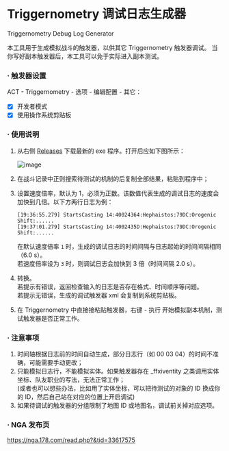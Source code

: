 # Triggernometry 调试日志生成器
Triggernometry Debug Log Generator

本工具用于生成模拟战斗的触发器，以供其它 Triggernometry 触发器调试。
当你写好副本触发器后，本工具可以免于实际进入副本测试。

### · 触发器设置
ACT - Triggernometry - 选项 - 编辑配置 - 其它：
- [x] 开发者模式
- [x] 使用操作系统剪贴板

### · 使用说明
1. 从右侧 [Releases](https://github.com/MnFeN/TrN-DebugLogGenerator/releases) 下载最新的 exe 程序。打开后应如下图所示：  

    ![image](https://user-images.githubusercontent.com/85232361/202853243-4be82906-893b-4795-b534-e78c56b552a3.png)

2. 在战斗记录中正则搜索待测试的机制的后复制全部结果，粘贴到程序中；

3. 设置速度倍率，默认为 1，必须为正数。该数值代表生成的调试日志的速度会加快到几倍。以下方两行日志为例：
    ```
    [19:36:55.279] StartsCasting 14:40024364:Hephaistos:79DC:Orogenic Shift:......
    [19:37:01.279] StartsCasting 14:4002435D:Hephaistos:79DC:Orogenic Shift:......
    ```
    在默认速度倍率 `1` 时，生成的调试日志的时间间隔与日志起始的时间间隔相同（6.0 s）。  
    若速度倍率设为 `3` 时，则调试日志会加快到 3 倍（时间间隔 2.0 s）。  
4. 转换。  
    若提示有错误，返回检查输入的日志是否存在格式、时间顺序等问题。  
    若提示无错误，生成的调试触发器 xml 会复制到系统剪贴板。
5. 在 Triggernometry 中直接接粘贴触发器，右键 - 执行 开始模拟副本机制，测试触发器是否正常工作。  


### · 注意事项
1. 时间轴根据日志前的时间自动生成，部分日志行（如 00 03 04）的时间不准确，可能需要手动更改；
2. 只能模拟日志行，不能模拟实体。如果触发器存在 _ffxiventity 之类调用实体坐标、队友职业的写法，无法正常工作；  
(或者也可以想些办法，比如用了实体坐标，可以把待测试的对象的 ID 换成你的 ID，然后自己站在对应的位置上开启调试)
3. 如果待调试的触发器的分组限制了地图 ID 或地图名，调试前关掉对应选项。

### · NGA 发布页
https://nga.178.com/read.php?&tid=33617575
